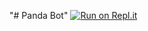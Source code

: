 "# Panda Bot" 
[![Run on Repl.it](https://repl.it/badge/github/koreanpanda345/New-Panda-Bot-2020)](https://repl.it/github/koreanpanda345/New-Panda-Bot-2020)